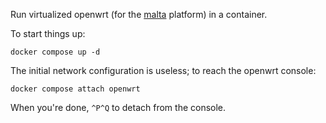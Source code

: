 Run virtualized openwrt (for the [malta] platform) in a container.

To start things up:

```
docker compose up -d
```

The initial network configuration is useless; to reach the openwrt console:

```
docker compose attach openwrt
```

When you're done, `^P^Q` to detach from the console.

[malta]: https://openwrt.org/docs/techref/targets/malta
